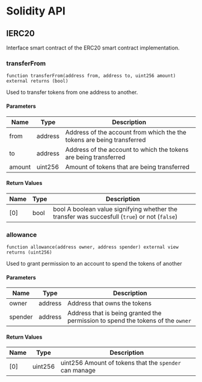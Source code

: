 # Solidity API

## IERC20

Interface smart contract of the ERC20 smart contract implementation.

### transferFrom

```solidity
function transferFrom(address from, address to, uint256 amount) external returns (bool)
```

Used to transfer tokens from one address to another.

#### Parameters

| Name | Type | Description |
| ---- | ---- | ----------- |
| from | address | Address of the account from which the the tokens are being transferred |
| to | address | Address of the account to which the tokens are being transferred |
| amount | uint256 | Amount of tokens that are being transferred |

#### Return Values

| Name | Type | Description |
| ---- | ---- | ----------- |
| [0] | bool | bool A boolean value signifying whether the transfer was succesfull (`true`) or not (`false`) |

### allowance

```solidity
function allowance(address owner, address spender) external view returns (uint256)
```

Used to grant permission to an account to spend the tokens of another

#### Parameters

| Name | Type | Description |
| ---- | ---- | ----------- |
| owner | address | Address that owns the tokens |
| spender | address | Address that is being granted the permission to spend the tokens of the `owner` |

#### Return Values

| Name | Type | Description |
| ---- | ---- | ----------- |
| [0] | uint256 | uint256 Amount of tokens that the `spender` can manage |

